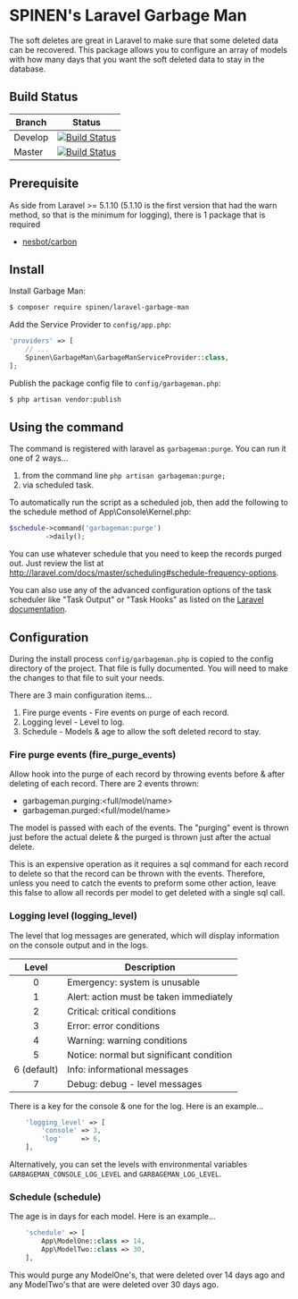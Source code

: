 # SPINEN's Laravel Garbage Man

The soft deletes are great in Laravel to make sure that some deleted data can be recovered. This package allows you to
configure an array of models with how many days that you want the soft deleted data to stay in the database. 

## Build Status

| Branch | Status |
| ------ | :----: |
| Develop | [![Build Status](https://travis-ci.org/spinen/laravel-garbage-man.svg?branch=develop)](https://travis-ci.org/spinen/laravel-garbage-man) |
| Master | [![Build Status](https://travis-ci.org/spinen/laravel-garbage-man.svg?branch=master)](https://travis-ci.org/spinen/laravel-garbage-man) |

## Prerequisite

As side from Laravel >= 5.1.10 (5.1.10 is the first version that had the warn method, so that is the minimum for 
logging), there is 1 package that is required

* [nesbot/carbon](https://github.com/briannesbitt/Carbon)

## Install

Install Garbage Man:

```bash
$ composer require spinen/laravel-garbage-man
```

Add the Service Provider to `config/app.php`:

```php
'providers' => [
    // ...
    Spinen\GarbageMan\GarbageManServiceProvider::class,
];
```

Publish the package config file to `config/garbageman.php`:

```bash
$ php artisan vendor:publish
```

## Using the command

The command is registered with laravel as ```garbageman:purge```.  You can run it one of 2 ways...

1. from the command line ```php artisan garbageman:purge;```
2. via scheduled task.

To automatically run the script as a scheduled job, then add the following to the schedule method of 
App\Console\Kernel.php:

```php
$schedule->command('garbageman:purge')
         ->daily();
```

You can use whatever schedule that you need to keep the records purged out. Just review the list at 
http://laravel.com/docs/master/scheduling#schedule-frequency-options. 

You can also use any of the advanced configuration options of the task scheduler like "Task Output" or "Task Hooks" as 
listed on the [Laravel documentation](http://laravel.com/docs/master/scheduling).

## Configuration

During the install process `config/garbageman.php` is copied to the config directory of the project. That file is fully 
documented.  You will need to make the changes to that file to suit your needs.

There are 3 main configuration items...

1. Fire purge events - Fire events on purge of each record.
2. Logging level - Level to log.
3. Schedule - Models & age to allow the soft deleted record to stay.

### Fire purge events (fire_purge_events)
Allow hook into the purge of each record by throwing events before & after deleting of each record. There are 2 events 
thrown:

* garbageman.purging:<full/model/name>
* garbageman.purged:<full/model/name>

The model is passed with each of the events.  The "purging" event is thrown just before the actual delete & the purged 
is thrown just after the actual delete.

This is an expensive operation as it requires a sql command for each record to delete so that the record can be thrown 
with the events.  Therefore, unless you need to catch the events to preform some other action, leave this false to allow
 all records per model to get deleted with a single sql call.

### Logging level (logging_level)
The level that log messages are generated, which will display information on the console output and in the logs.
 
| Level | Description |
| :---: | ----------- |
| 0 | Emergency: system is unusable |
| 1 | Alert: action must be taken immediately |
| 2 | Critical: critical conditions |
| 3 | Error: error conditions |
| 4 | Warning: warning conditions |
| 5 | Notice: normal but significant condition |
| 6 (default) | Info: informational messages |
| 7 | Debug: debug - level messages |
 
There is a key for the console & one for the log.  Here is an example...

```php
    'logging_level' => [
        'console' => 3,
        'log'     => 6,
    ],
```

Alternatively, you can set the levels with environmental variables ```GARBAGEMAN_CONSOLE_LOG_LEVEL``` and 
```GARBAGEMAN_LOG_LEVEL```.

### Schedule (schedule)

The age is in days for each model.  Here is an example...   

```php
    'schedule' => [
        App\ModelOne::class => 14,
        App\ModelTwo::class => 30,
    ], 
```
This would purge any ModelOne's, that were deleted over 14 days ago and any ModelTwo's that are were deleted over 30 
days ago.
